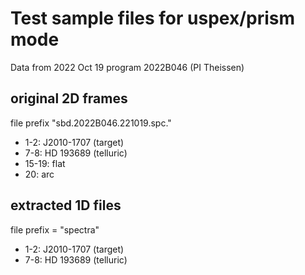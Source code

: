# Test sample files for uspex/prism mode 

Data from 2022 Oct 19 program 2022B046 (PI Theissen)

## original 2D frames

file prefix "sbd.2022B046.221019.spc."

- 1-2:	J2010-1707 (target)
- 7-8:	HD 193689 (telluric)
- 15-19:	flat
- 20:	arc

## extracted 1D files

file prefix = "spectra"

- 1-2:	J2010-1707 (target)
- 7-8:	HD 193689 (telluric)
